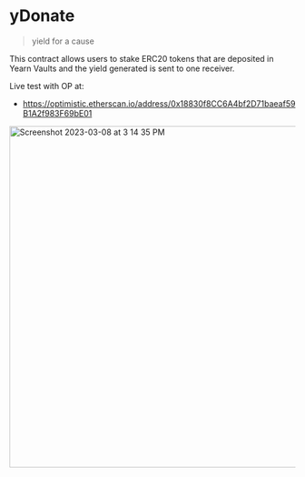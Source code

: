 # yDonate

> yield for a cause

This contract allows users to stake ERC20 tokens that are deposited in Yearn Vaults and the yield generated is sent to one receiver.

Live test with OP at:
- https://optimistic.etherscan.io/address/0x18830f8CC6A4bf2D71baeaf59B1A2f983F69bE01

<img width="600" alt="Screenshot 2023-03-08 at 3 14 35 PM" src="https://user-images.githubusercontent.com/7863230/223863349-b0933b9d-fe52-40bf-bcbf-136a10150e2b.png">
